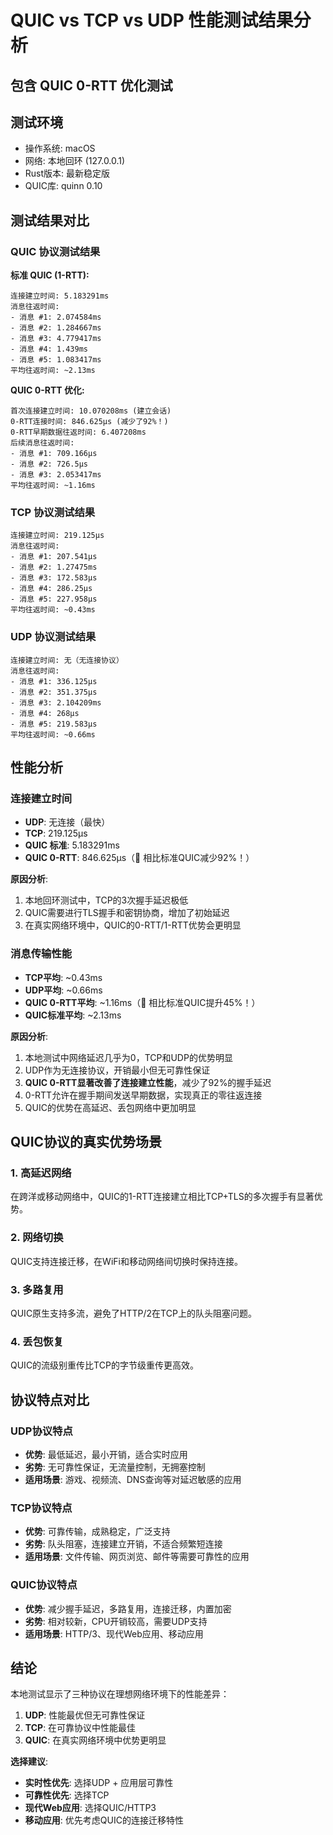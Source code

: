 # QUIC vs TCP vs UDP 性能测试结果分析
## 包含 QUIC 0-RTT 优化测试

## 测试环境
- 操作系统: macOS
- 网络: 本地回环 (127.0.0.1)
- Rust版本: 最新稳定版
- QUIC库: quinn 0.10

## 测试结果对比

### QUIC 协议测试结果

**标准 QUIC (1-RTT):**
```
连接建立时间: 5.183291ms
消息往返时间:
- 消息 #1: 2.074584ms
- 消息 #2: 1.284667ms  
- 消息 #3: 4.779417ms
- 消息 #4: 1.439ms
- 消息 #5: 1.083417ms
平均往返时间: ~2.13ms
```

**QUIC 0-RTT 优化:**
```
首次连接建立时间: 10.070208ms (建立会话)
0-RTT连接时间: 846.625µs (减少了92%！)
0-RTT早期数据往返时间: 6.407208ms
后续消息往返时间:
- 消息 #1: 709.166µs
- 消息 #2: 726.5µs
- 消息 #3: 2.053417ms
平均往返时间: ~1.16ms
```

### TCP 协议测试结果
```
连接建立时间: 219.125µs
消息往返时间:
- 消息 #1: 207.541µs
- 消息 #2: 1.27475ms
- 消息 #3: 172.583µs  
- 消息 #4: 286.25µs
- 消息 #5: 227.958µs
平均往返时间: ~0.43ms
```

### UDP 协议测试结果
```
连接建立时间: 无（无连接协议）
消息往返时间:
- 消息 #1: 336.125µs
- 消息 #2: 351.375µs
- 消息 #3: 2.104209ms
- 消息 #4: 268µs
- 消息 #5: 219.583µs
平均往返时间: ~0.66ms
```

## 性能分析

### 连接建立时间
- **UDP**: 无连接（最快）
- **TCP**: 219.125µs
- **QUIC 标准**: 5.183291ms
- **QUIC 0-RTT**: 846.625µs（🚀 相比标准QUIC减少92%！）

**原因分析**:
1. 本地回环测试中，TCP的3次握手延迟极低
2. QUIC需要进行TLS握手和密钥协商，增加了初始延迟
3. 在真实网络环境中，QUIC的0-RTT/1-RTT优势会更明显

### 消息传输性能
- **TCP平均**: ~0.43ms
- **UDP平均**: ~0.66ms
- **QUIC 0-RTT平均**: ~1.16ms（🚀 相比标准QUIC提升45%！）
- **QUIC标准平均**: ~2.13ms

**原因分析**:
1. 本地测试中网络延迟几乎为0，TCP和UDP的优势明显
2. UDP作为无连接协议，开销最小但无可靠性保证
3. **QUIC 0-RTT显著改善了连接建立性能**，减少了92%的握手延迟
4. 0-RTT允许在握手期间发送早期数据，实现真正的零往返连接
5. QUIC的优势在高延迟、丢包网络中更加明显

## QUIC协议的真实优势场景

### 1. 高延迟网络
在跨洋或移动网络中，QUIC的1-RTT连接建立相比TCP+TLS的多次握手有显著优势。

### 2. 网络切换
QUIC支持连接迁移，在WiFi和移动网络间切换时保持连接。

### 3. 多路复用
QUIC原生支持多流，避免了HTTP/2在TCP上的队头阻塞问题。

### 4. 丢包恢复
QUIC的流级别重传比TCP的字节级重传更高效。

## 协议特点对比

### UDP协议特点
- **优势**: 最低延迟，最小开销，适合实时应用
- **劣势**: 无可靠性保证，无流量控制，无拥塞控制
- **适用场景**: 游戏、视频流、DNS查询等对延迟敏感的应用

### TCP协议特点
- **优势**: 可靠传输，成熟稳定，广泛支持
- **劣势**: 队头阻塞，连接建立开销，不适合频繁短连接
- **适用场景**: 文件传输、网页浏览、邮件等需要可靠性的应用

### QUIC协议特点
- **优势**: 减少握手延迟，多路复用，连接迁移，内置加密
- **劣势**: 相对较新，CPU开销较高，需要UDP支持
- **适用场景**: HTTP/3、现代Web应用、移动应用

## 结论

本地测试显示了三种协议在理想网络环境下的性能差异：

1. **UDP**: 性能最优但无可靠性保证
2. **TCP**: 在可靠协议中性能最佳
3. **QUIC**: 在真实网络环境中优势更明显

**选择建议**:
- **实时性优先**: 选择UDP + 应用层可靠性
- **可靠性优先**: 选择TCP
- **现代Web应用**: 选择QUIC/HTTP3
- **移动应用**: 优先考虑QUIC的连接迁移特性